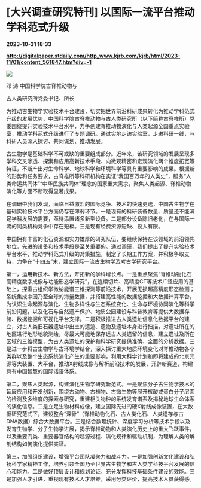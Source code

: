 # [大兴调查研究特刊] 以国际一流平台推动学科范式升级

**2023-10-31 18:33**

**http://digitalpaper.stdaily.com/http_www.kjrb.com/kjrb/html/2023-11/01/content_561847.htm?div=-1**

![](http://digitalpaper.stdaily.com/http_www.kjrb.com/kjrb/images/2023-11/01/05/3550853_lix_1698653454684_b.jpg)

 邓 涛 中国科学院古脊椎动物与

 古人类研究所党委书记、所长

 为推动古生物学实验技术平台建设，切实把世界前沿科研成果转化为推动学科范式升级的发展优势，中国科学院古脊椎动物与古人类研究所（以下简称古脊椎所）党委围绕提升实验技术平台水平，力争创建脊椎动物演化与人类起源全国重点实验室，推动学科范式升级进行了专题调研。通过实地走访实验室，走进科研一线，与科研人员深入探讨、共同谋划、推动发展。

 古生物学是基础科学不可或缺的重要组成部分。近年来，该研究领域的发展呈现多学科交叉渗透、探索和应用高新技术手段、向微观精密和宏观演化两个维度拓宽等特征，不断产出对生命科学、地球科学和环境科学等具有重要影响的成果。根据新的形势和任务要求，古脊椎所等科研机构在实证“我国百万年的人类史”，服务“人类命运共同体”“中华民族共同体”理念的国家重大需求，聚焦人类起源、脊椎动物演化等方面不断取得显著成果。

 在调研中我们发现，面临日益激烈的国际竞争、技术的快速更迭，中国古生物学在基础实验技术平台方面仍存在薄弱环节。一是现有的科研装备数量、质量还不能满足学科发展的需要，亟待添置诸多新型设备。二是部分设备陈旧老化，在与国际一流的同类机构竞争中存在短板。三是现有经费资源短缺、投入有限。

 中国拥有丰富的化石资源和实力雄厚的研究队伍，要继续保持在该领域的前沿领先地位，先进的设备和技术手段是至关重要的。通过调研，我们提出了提升实验技术平台水平，推动学科范式升级的对策措施，制定了长期工作方案，并积极争取支持，力争在“十四五”末，建立国际一流古生物学及考古学研究平台。

 第一，运用新技术、新方法，开拓新的学科增长点。一是重点聚焦“脊椎动物化石高精度数字成像与功能形态学研究”，在连续切片、高精度CT等技术广泛应用的基础上，探索古组织学微纳能谱三维探测等前沿技术，开展无损超高精度形态检测；系统集成中国乃至全球的海量数据，并搭建高性能的数据挖掘和大数据计算平台，为认识生命起源与演化、生物多样性与生态系统变化、生命与环境协同演化等科学前沿问题，以及化石与自然遗产保护、地质公园建设与科普教育等提供大数据存储、数据挖掘和可视化平台支撑。二是积极推进古人类遗址信息化数据平台的建立，对古人类旧石器遗址中出土的遗迹、遗物及遗址本身进行扫描，对遗址所在的地区进行地形地貌测绘，尽最大可能地保存远古人类遗留的信息，建立遗址及所在区域的三维模型，为古人类遗址的保护和科学研究提供准确、全面的分析数据。三是进一步将古生物学与古环境学结合，深入探讨重大地质环境变化对脊椎动物各个类群以及整个生态系统演化产生的重要影响，利用大科学计划和即将建成的北京光源等大装置、大平台，推动X射线成像与解析前沿技术的发展，开辟新赛道，构建具有中国智慧的国际话语体系。

 第二，聚焦人类起源，构建演化生物学研究新范式。一是聚焦分子古生物学技术的延展应用和开发创新，围绕古动物、古植物、古微生物等展开核酸或蛋白分子层面的检测及多维度的探索与研究，重建相关物种的系统发育谱系及揭秘地球生命体系的演化信息。二是立足生物材料成像，建立国际先进的硬X射线成像装置，在大数据研究范式下，建设整合“深骨”（脊椎动物化石、古人类化石、人类遗存与古DNA数据）综合大数据平台。三是结合数理统计、深度学习分析等技术手段以及发育生物学、分子生物学进展，揭示脊椎动物和人类演化历史上的重大飞跃事件，以及重要门类、重要器官结构的起源过程、演化规律和驱动机制，为理解人类的解剖结构如何演化提供实证。

 第三，加强组织建设，增强平台团队凝聚力和战斗力。一是加强创新文化建设和弘扬科学家精神工作，培养引领全国乃至世界古生物学和古人类学科技平台发展的信心和能力。二是做好顶层设计和规划论证，充分发挥科技基础条件建设的效能。三是加强人才引进，重视现有技术人才培养，采用分类评价，提高技术人员获得感。